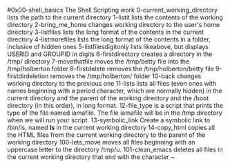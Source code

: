 #0x00-shell_basics
The Shell Scripting work
0-current_working_directory lists the path to the current directory
1-listit lists the contents of the working directory
2-bring_me_home changes working directory to the user's home directory
3-listfiles lists the long format of the contents in the current directory
4-listmorefiles lists the long format of the contents in a folder, inclusive of hidden ones
5-listfilesdigitonly lists likeabove, but displays USERID and GROUPID in digits
6-firstdirectory creates a directory in the /tmp/ directory
7-movethatfile moves the /tmp/betty file into the /tmp/holberton folder
8-firstdelete removes the /tmp/holberton/betty file
9-firstdirdeletion removes the /tmp/holberton/ folder
10-back changes working directory to the previous one
11-lists lists all files (even ones with names beginning with a period character, which are normally hidden) in the current directory and the parent of the working directory and the /boot directory (in this order), in long format.
12-file_type is a script that prints the type of the file named iamafile. The file iamafile will be in the /tmp directory when we will run your script.
13-symbolic_link Create a symbolic link to /bin/ls, named __ls__ in the current working directory
14-copy_html  copies all the HTML files from the current working directory to the parent of the working directory
100-lets_move moves all files beginning with an uppercase letter to the directory /tmp/u.
101-clean_emacs deletes all files in the current working directory that end with the character ~
